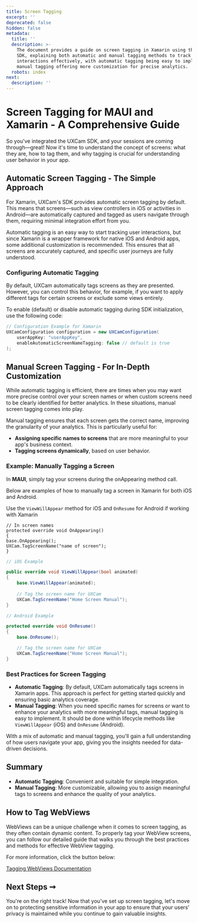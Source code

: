 ```yaml
---
title: Screen Tagging
excerpt: ''
deprecated: false
hidden: false
metadata:
  title: ''
  description: >-
    The document provides a guide on screen tagging in Xamarin using the UXCam
    SDK, explaining both automatic and manual tagging methods to track user
    interactions effectively, with automatic tagging being easy to implement and
    manual tagging offering more customization for precise analytics.
  robots: index
next:
  description: ''
---
```

# Screen Tagging for MAUI and Xamarin - A Comprehensive Guide

So you've integrated the UXCam SDK, and your sessions are coming through—great! Now it's time to understand the concept of screens: what they are, how to tag them, and why tagging is crucial for understanding user behavior in your app.

## Automatic Screen Tagging - The Simple Approach

For Xamarin, UXCam's SDK provides automatic screen tagging by default. This means that screens—such as view controllers in iOS or activities in Android—are automatically captured and tagged as users navigate through them, requiring minimal integration effort from you.

Automatic tagging is an easy way to start tracking user interactions, but since Xamarin is a wrapper framework for native iOS and Android apps, some additional customization is recommended. This ensures that all screens are accurately captured, and specific user journeys are fully understood.

### Configuring Automatic Tagging

By default, UXCam automatically tags screens as they are presented. However, you can control this behavior, for example, if you want to apply different tags for certain screens or exclude some views entirely.

To enable (default) or disable automatic tagging during SDK initialization, use the following code:

```csharp Xamarin - MAUI
// Configuration Example for Xamarin
UXCamConfiguration configuration = new UXCamConfiguration(
    userAppKey: "userAppKey",
    enableAutomaticScreenNameTagging: false // default is true
);
```

## Manual Screen Tagging - For In-Depth Customization

While automatic tagging is efficient, there are times when you may want more precise control over your screen names or when custom screens need to be clearly identified for better analytics. In these situations, manual screen tagging comes into play.

Manual tagging ensures that each screen gets the correct name, improving the granularity of your analytics. This is particularly useful for:

* **Assigning specific names to screens** that are more meaningful to your app's business context.
* **Tagging screens dynamically**, based on user behavior.

### Example: Manually Tagging a Screen

In **MAUI**, simply tag your screens during the onAppearing method call.

Below are examples of how to manually tag a screen in Xamarin for both iOS and Android.

Use the `ViewWillAppear` method for iOS and `OnResume` for Android if working with Xamarin

```Text MAUI
// In screen names
protected override void OnAppearing()
{
base.OnAppearing();
UXCam.TagScreenName("name of screen");
}

```
```csharp Xamarin
// iOS Example

public override void ViewWillAppear(bool animated)
{
    base.ViewWillAppear(animated);
    
    // Tag the screen name for UXCam
    UXCam.TagScreenName("Home Screen Manual");
}

// Android Example

protected override void OnResume()
{
    base.OnResume();

    // Tag the screen name for UXCam
    UXCam.TagScreenName("Home Screen Manual");
}
```

### Best Practices for Screen Tagging

* **Automatic Tagging**: By default, UXCam automatically tags screens in Xamarin apps. This approach is perfect for getting started quickly and ensuring basic analytics coverage.
* **Manual Tagging**: When you need specific names for screens or want to enhance your analytics with more meaningful tags, manual tagging is easy to implement. It should be done within lifecycle methods like `ViewWillAppear` (iOS) and `OnResume` (Android).

With a mix of automatic and manual tagging, you'll gain a full understanding of how users navigate your app, giving you the insights needed for data-driven decisions.

## Summary

* **Automatic Tagging**: Convenient and suitable for simple integration.
* **Manual Tagging**: More customizable, allowing you to assign meaningful tags to screens and enhance the quality of your analytics.

## How to Tag WebViews

WebViews can be a unique challenge when it comes to screen tagging, as they often contain dynamic content. To properly tag your WebView screens, you can follow our detailed guide that walks you through the best practices and methods for effective WebView tagging.

For more information, click the button below:

[Tagging WebViews Documentation](/docs/web-view-tagging)

## Next Steps ➞

You're on the right track! Now that you’ve set up screen tagging, let's move on to protecting sensitive information in your app to ensure that your users’ privacy is maintained while you continue to gain valuable insights.